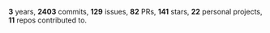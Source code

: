 **3** years, **2403** commits, **129** issues, **82** PRs, **141** stars, **22** personal projects, **11** repos contributed to.
